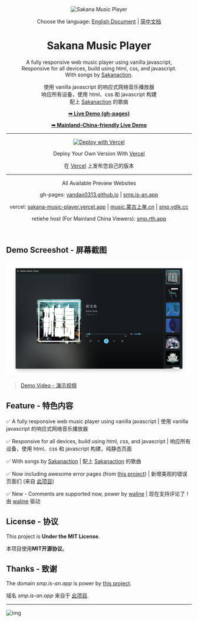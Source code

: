 <div align="center">
  
  <img src="https://xingqiu-tuchuang-1256524210.cos.ap-shanghai.myqcloud.com/5115/SMP.png" alt="Sakana Music Player">

  Choose the language: [English Document](./en/) | [简中文档](./zh_hans/)

  # Sakana Music Player

  A fully responsive web music player using vanilla javascript, <br />Responsive for all devices, build using html, css, and javascript. <br />With songs by [Sakanaction](https://sakanaction.jp/).

  使用 vanilla javascript 的响应式网络音乐播放器<br />响应所有设备，使用 html、css 和 javascript 构建<br />配上 [Sakanaction](https://sakanaction.jp/) 的歌曲

  <a href="https://smp.is-an.app/"><strong>➥ Live Demo (gh-pages)</strong></a>
  
  <a href="https://smp.rth.app/"><strong>➥ Mainland-China-friendly Live Demo</strong></a>
  
  ----------
  
  [![Deploy with Vercel](https://vercel.com/button)](https://vercel.com/new/clone?repository-url=https%3A%2F%2Fgithub.com%2Fvercel%2Fnext.js%2Ftree%2Fcanary%2Fexamples%2Fhello-world&project-name=sakana-music-player&repository-name=SakanaMusicPlayer&demo-title=Sakana%20Music%20Player&demo-description=A%20fully%20responsive%20web%20music%20player%20with%20songs%20by%20Sakanaction.&demo-url=https%3A%2F%2Fsmp.is-an.app&demo-image=https%3A%2F%2Fxingqiu-tuchuang-1256524210.cos.ap-shanghai.myqcloud.com%2F5115%2F20221128221852.png)
  
  Deploy Your Own Version With [Vercel](https://vercel.com/new/clone?repository-url=https%3A%2F%2Fgithub.com%2Fvercel%2Fnext.js%2Ftree%2Fcanary%2Fexamples%2Fhello-world&project-name=sakana-music-player&repository-name=SakanaMusicPlayer&demo-title=Sakana%20Music%20Player&demo-description=A%20fully%20responsive%20web%20music%20player%20with%20songs%20by%20Sakanaction.&demo-url=https%3A%2F%2Fsmp.is-an.app&demo-image=https%3A%2F%2Fxingqiu-tuchuang-1256524210.cos.ap-shanghai.myqcloud.com%2F5115%2F20221128221852.png)

  在 [Vercel](https://vercel.com/new/clone?repository-url=https%3A%2F%2Fgithub.com%2Fvercel%2Fnext.js%2Ftree%2Fcanary%2Fexamples%2Fhello-world&project-name=sakana-music-player&repository-name=SakanaMusicPlayer&demo-title=Sakana%20Music%20Player&demo-description=A%20fully%20responsive%20web%20music%20player%20with%20songs%20by%20Sakanaction.&demo-url=https%3A%2F%2Fsmp.is-an.app&demo-image=https%3A%2F%2Fxingqiu-tuchuang-1256524210.cos.ap-shanghai.myqcloud.com%2F5115%2F20221128221852.png) 上发布您自己的版本

  ----------

  All Available Preview Websites
  
  gh-pages: [yandao0313.github.io](https://yandao0313.github.io/SakanaMusicPlayer/) | [smp.is-an.app](https://smp.is-an.app/)

  vercel: [sakana-music-player.vercel.app](https://sakana-music-player.vercel.app/) | [music.蒙古上单.cn](https://music.xn--fhqw2khm122n.cn/) | [smp.ydlk.cc](https://smp.ydlk.cc/)

  retiehe host (For Mainland China Viewers): [smp.rth.app](https://smp.rth.app/)

</div>

<br />

## Demo Screeshot - 屏幕截图

![Sakana Music Player Desktop Demo](./profile_img/screely-1669785889819.png "Desktop Demo")

> [Demo Video - 演示视频](https://youtu.be/izUETrfEoMs)

## Feature - 特色内容

✅ A fully responsive web music player using vanilla javascript | 使用 vanilla javascript 的响应式网络音乐播放器

✅ Responsive for all devices, build using html, css, and javascript | 响应所有设备，使用 html、css 和 javascript 构建，纯静态页面

✅ With songs by [Sakanaction](https://sakanaction.jp/) | 配上 [Sakanaction](https://sakanaction.jp/) 的歌曲

✅ Now including awesome error pages (from [this project](https://github.com/tarampampam/error-pages)) | 新增美观的错误页面们 (来自 [此项目](https://github.com/tarampampam/error-pages))

✅ New - Comments are supported now, power by [waline](https://waline.js.org/) | 现在支持评论了！由 [waline](https://waline.js.org/) 驱动

## License - 协议

This project is **Under the MIT License**. 

本项目使用**MIT开源协议**。

## Thanks - 致谢

<!---
Source Code is based on the repo [music-player](https://github.com/codewithsadee/music-player) by @codewithsadee .
--->

The domain *smp.is-an.app* is power by [this project](https://github.com/tarampampam/free-domains).

<!---
源代码基于 @codewithsadee 的仓库：[music-player](https://github.com/codewithsadee/music-player) 。
--->

域名 *smp.is-an.app* 来自于 [此项目](https://github.com/tarampampam/free-domains).

----------

![img](https://xingqiu-tuchuang-1256524210.cos.ap-shanghai.myqcloud.com/5115/main_SakanaMusicPlayer.jpeg)